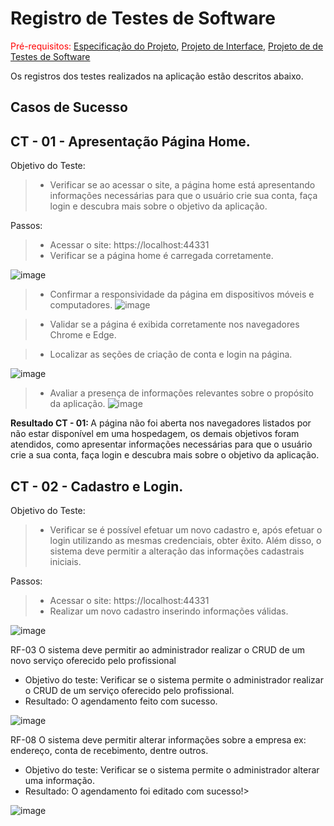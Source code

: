 # Registro de Testes de Software

<span style="color:red">Pré-requisitos: <a href="02-Especificação do Projeto.md"> Especificação do Projeto</a></span>, <a href="04-Projeto de Interface.md"> Projeto de Interface</a>,  <a href="08-Plano de Testes de Software.md"> Projeto de de Testes de Software</a>

Os registros dos testes realizados na aplicação estão descritos abaixo.

## Casos de Sucesso

## CT - 01 - Apresentação Página Home.

Objetivo do Teste:
> - Verificar se ao acessar o site, a página home está apresentando informações necessárias para que o usuário crie sua conta, faça login e descubra mais sobre o objetivo da aplicação.

Passos:
> - Acessar o site: https://localhost:44331
> - Verificar se a página home é carregada corretamente.

![image](https://github.com/ICEI-PUC-Minas-PMV-ADS/AGENDAHUB/assets/130249437/22bfeca2-fd30-4dc7-9936-2844f2a729d2)

> - Confirmar a responsividade da página em dispositivos móveis e computadores.
![image](https://github.com/ICEI-PUC-Minas-PMV-ADS/AGENDAHUB/assets/130249437/345431a1-b7e6-4e57-adf6-ce17683cd7b5)

> - Validar se a página é exibida corretamente nos navegadores Chrome e Edge.

> - Localizar as seções de criação de conta e login na página.

![image](https://github.com/ICEI-PUC-Minas-PMV-ADS/AGENDAHUB/assets/130249437/438f6f4b-8611-4e01-a7e1-d2265fb43929)

> - Avaliar a presença de informações relevantes sobre o propósito da aplicação.
![image](https://github.com/ICEI-PUC-Minas-PMV-ADS/AGENDAHUB/assets/130249437/e23753b0-f34f-48d7-97b0-b3596dcefb93)


<b>Resultado CT - 01: </b> A página não foi aberta nos navegadores listados por não estar disponível em uma hospedagem, os demais objetivos foram atendidos, como apresentar informações necessárias para que o usuário crie a sua conta, faça login e descubra mais sobre o objetivo da aplicação.


## CT - 02 - Cadastro e Login.

Objetivo do Teste:
> - Verificar se é possível efetuar um novo cadastro e, após efetuar o login utilizando as mesmas credenciais, obter êxito. Além disso, o sistema deve permitir a alteração das informações cadastrais iniciais.

Passos:
> - Acessar o site: https://localhost:44331
> - Realizar um novo cadastro inserindo informações válidas.

![image](https://github.com/ICEI-PUC-Minas-PMV-ADS/AGENDAHUB/assets/130249437/4e10863f-7b47-4036-afaa-fb05930046af)















RF-03 O sistema deve permitir ao administrador realizar o CRUD de um novo serviço oferecido pelo profissional

- Objetivo do teste: Verificar se o sistema permite o administrador realizar o CRUD de um serviço oferecido pelo profissional.
- Resultado: O agendamento feito com sucesso.

![image](https://github.com/ICEI-PUC-Minas-PMV-ADS/AGENDAHUB/assets/129282137/5261f63c-4374-46cc-8167-c58ecb1efbf8)


RF-08 O sistema deve permitir alterar informações sobre a empresa ex: endereço, conta de recebimento, dentre outros.

- Objetivo do teste: Verificar se o sistema permite o administrador alterar uma informação.
- Resultado: O agendamento foi editado com sucesso!>

![image](https://github.com/ICEI-PUC-Minas-PMV-ADS/AGENDAHUB/assets/129282137/ab99c492-01ff-4619-875a-4c6692e52826)



